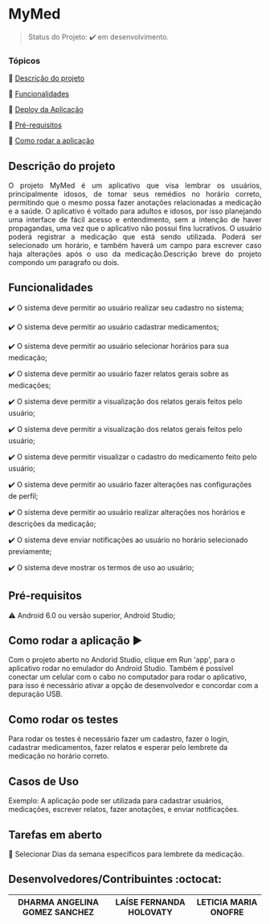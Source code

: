 <h1>MyMed</h1> 

> Status do Projeto: :heavy_check_mark:  em desenvolvimento.

### Tópicos 

:small_blue_diamond: [Descrição do projeto](#descrição-do-projeto)

:small_blue_diamond: [Funcionalidades](#funcionalidades)

:small_blue_diamond: [Deploy da Aplicação](#deploy-da-aplicação-dash)

:small_blue_diamond: [Pré-requisitos](#pré-requisitos)

:small_blue_diamond: [Como rodar a aplicação](#como-rodar-a-aplicação-arrow_forward)



## Descrição do projeto 

<p align="justify">
  O projeto MyMed é um aplicativo que visa lembrar os usuários, principalmente
idosos, de tomar seus remédios no horário correto, permitindo que o mesmo possa fazer
anotações relacionadas a medicação e a saúde. O aplicativo é voltado para adultos e idosos,
por isso planejando uma interface de fácil acesso e entendimento, sem a intenção de haver
propagandas, uma vez que o aplicativo não possui fins lucrativos. O usuário poderá registrar a
medicação que está sendo utilizada. Poderá ser selecionado um horário, e também haverá um
campo para escrever caso haja alterações após o uso da medicação.Descrição breve do projeto compondo um paragrafo ou dois. 
</p>

## Funcionalidades

:heavy_check_mark: O sistema deve permitir ao usuário realizar seu cadastro no sistema;

:heavy_check_mark: O sistema deve permitir ao usuário cadastrar medicamentos;  

:heavy_check_mark: O sistema deve permitir ao usuário selecionar horários para sua medicação;

:heavy_check_mark: O sistema deve permitir ao usuário fazer relatos gerais sobre as medicações;

:heavy_check_mark: O sistema deve permitir a visualização dos relatos gerais feitos pelo usuário;

:heavy_check_mark: O sistema deve permitir a visualização dos relatos gerais feitos pelo usuário;

:heavy_check_mark: O sistema deve permitir visualizar o cadastro do medicamento feito pelo usuário;

:heavy_check_mark: O sistema deve permitir ao usuário fazer alterações nas configurações de perfil;

:heavy_check_mark: O sistema deve permitir ao usuário realizar alterações nos horários e descrições da medicação;

:heavy_check_mark: O sistema deve enviar notificações ao usuário no horário selecionado previamente;

:heavy_check_mark: O sistema deve mostrar os termos de uso ao usuário;

## Pré-requisitos

:warning: Android 6.0 ou versão superior, Android Studio;

## Como rodar a aplicação :arrow_forward:

Com o projeto aberto no Andorid Studio, clique em Run 'app', para o aplicativo rodar no emulador do Android Studio. Também é possível conectar um celular com o cabo no computador para rodar o aplicativo, para isso é necessário ativar a opção de desenvolvedor e concordar com a depuração USB.

## Como rodar os testes

Para rodar os testes é necessário fazer um cadastro, fazer o login, cadastrar medicamentos, fazer relatos e esperar pelo lembrete da medicação no horário correto.

## Casos de Uso

Exemplo: A aplicação pode ser utilizada para cadastrar usuários, medicações, escrever relatos, fazer anotações, e enviar notificações.

## Tarefas em aberto

:memo: Selecionar Dias da semana específicos para lembrete da medicação.
## Desenvolvedores/Contribuintes :octocat:


|DHARMA ANGELINA GOMEZ SANCHEZ | LAÍSE FERNANDA HOLOVATY | LETICIA MARIA ONOFRE |
| :---: | :---: | :---: 
